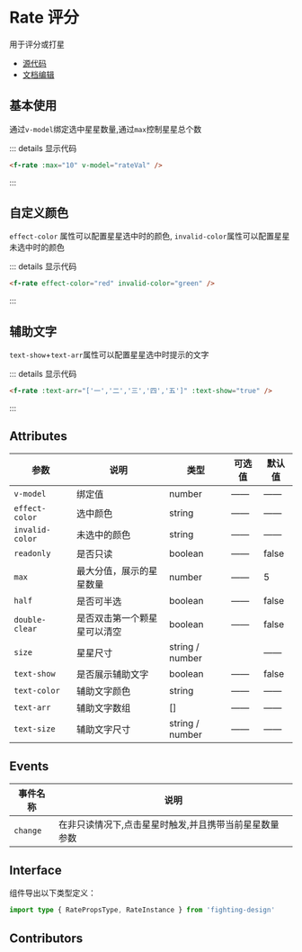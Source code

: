 # Rate 评分

用于评分或打星

- [源代码](https://github.com/FightingDesign/fighting-design/tree/master/packages/fighting-design/rate)
- [文档编辑](https://github.com/FightingDesign/fighting-design/blob/master/docs/docs/components/rate.md)

## 基本使用

通过`v-model`绑定选中星星数量,通过`max`控制星星总个数

<f-rate :max="10" v-model="rateVal" />

::: details 显示代码

```html
<f-rate :max="10" v-model="rateVal" />
```

:::

## 自定义颜色

`effect-color` 属性可以配置星星选中时的颜色, `invalid-color`属性可以配置星星未选中时的颜色

<f-rate effect-color="red" invalid-color="green"  />

::: details 显示代码

```html
<f-rate effect-color="red" invalid-color="green" />
```

:::

## 辅助文字

`text-show`+`text-arr`属性可以配置星星选中时提示的文字

<f-rate :text-arr="['一','二','三','四','五']" :text-show="true"/>

::: details 显示代码

```html
<f-rate :text-arr="['一','二','三','四','五']" :text-show="true" />
```

:::

## Attributes

| 参数             | 说明                         | 类型            | 可选值 | 默认值 |
| ---------------- | ---------------------------- | --------------- | ------ | ------ |
| `v-model`        | 绑定值                       | number          | ——     | ——     |
| `effect-color`   | 选中颜色                     | string          | ——     | ——     |
| `invalid-color ` | 未选中的颜色                 | string          | ——     | ——     |
| `readonly`       | 是否只读                     | boolean         | ——     | false  |
| `max`            | 最大分值，展示的星星数量     | number          | ——     | 5      |
| `half`           | 是否可半选                   | boolean         | ——     | false  |
| `double-clear`   | 是否双击第一个颗星星可以清空 | boolean         | ——     | false  |
| `size`           | 星星尺寸                     | string / number |        | ——     |
| `text-show`      | 是否展示辅助文字             | boolean         | ——     | false  |
| `text-color`     | 辅助文字颜色                 | string          | ——     | ——     |
| `text-arr`       | 辅助文字数组                 | []              | ——     | ——     |
| `text-size`      | 辅助文字尺寸                 | string / number | ——     | ——     |

## Events

| 事件名称 | 说明                                                   |
| -------- | ------------------------------------------------------ |
| `change` | 在非只读情况下,点击星星时触发,并且携带当前星星数量参数 |

## Interface

组件导出以下类型定义：

```ts
import type { RatePropsType, RateInstance } from 'fighting-design'
```

## Contributors

<a href="https://github.com/Tyh2001" target="_blank">
  <f-avatar round src="https://avatars.githubusercontent.com/u/73180970?v=4" />
</a>

<a href="https://github.com/caicailv" target="_blank">
  <f-avatar round src="https://avatars.githubusercontent.com/u/46363316?v=4" />
</a>
